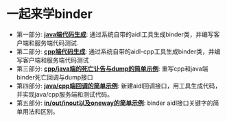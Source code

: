 # 一起来学binder
+ 第一部分: [**java端代码生成**](https://hqw700.github.io/2021/01/05/java-binder-gen/): 通过系统自带的aidl工具生成binder类，并编写客户端和服务端代码测试. 
+ 第二部分: [**cpp端代码生成**](https://hqw700.github.io/2021/01/09/cpp-binder-gen/): 通过系统自带的aidl-cpp工具生成binder类，并编写客户端和服务端代码测试
+ 第三部分: [**cpp/java端的死亡讣告与dump的简单示例**](https://hqw700.github.io/2021/01/21/binder_die/): 重写cpp和java端binder死亡回调与dump接口
+ 第四部分: [**java/cpp端回调的简单示例**](https://hqw700.github.io/2021/01/26/binder_callback/): 新建aidl回调接口，用工具生成代码，并实现java/cpp服务端和测试代码。
+ 第五部分: [**in/out/inout以及oneway的简单示例**](https://hqw700.github.io/2021/02/19/binder_in_out/): binder aidl接口关键字的简单用法和区别。